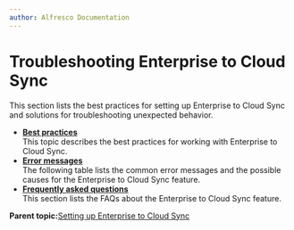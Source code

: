 ```yaml
---
author: Alfresco Documentation
---
```


# Troubleshooting Enterprise to Cloud Sync

This section lists the best practices for setting up Enterprise to Cloud Sync and solutions for troubleshooting unexpected behavior.

-   **[Best practices](../concepts/cloud-sync-bestpratices.md)**  
This topic describes the best practices for working with Enterprise to Cloud Sync.
-   **[Error messages](../concepts/cloud-sync-errormessages.md)**  
The following table lists the common error messages and the possible causes for the Enterprise to Cloud Sync feature.
-   **[Frequently asked questions](../concepts/cloud-sync-faq.md)**  
This section lists the FAQs about the Enterprise to Cloud Sync feature.

**Parent topic:**[Setting up Enterprise to Cloud Sync](../concepts/cloud-sync-intro.md)

